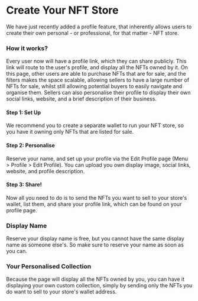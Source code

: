 # Create Your NFT Store

We have just recently added a profile feature, that inherently allows users to create their own personal - or professional, for that matter - NFT store.

### How it works?

Every user now will have a profile link, which they can share publicly. This link will route to the user's profile, and display all the NFTs owned by it. On this page, other users are able to purchase NFTs that are for sale, and the filters makes the space scalable, allowing sellers to have a large number of NFTs for sale, whilst still allowing potential buyers to easily navigate and organise them. Sellers can also personalise their profile to display their own social links, website, and a brief description of their business.

#### Step 1: Set Up

We recommend you to create a separate wallet to run your NFT store, so you have it owning only NFTs that are listed for sale.

#### Step 2: Personalise

Reserve your name, and set up your profile via the Edit Profile page (Menu > Profile > Edit Profile). You can upload you own display image, social links, website, and profile description.

#### Step 3: Share!

Now all you need to do is to send the NFTs you want to sell to your store's wallet, list them, and share your profile link, which can be found on your profile page.

### Display Name

Reserve your display name is free, but you cannot have the same display name as someone else's. So make sure to reserve your name as soon as you can.

### Your Personalised Collection

Because the page will display all the NFTs owned by you, you can have it displaying your own custom collection, simply by sending only the NFTs you do want to sell to your store's wallet address.
